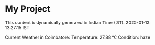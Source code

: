 # My Project

This content is dynamically generated in Indian Time (IST): 2025-01-13 13:27:15 IST


Current Weather in Coimbatore:
Temperature: 27.88 °C
Condition: haze

